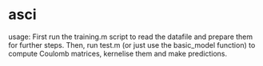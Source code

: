 # asci

usage:
First run the training.m script to read the datafile and prepare them for further steps.
Then, run test.m (or just use the basic_model function) to compute Coulomb matrices, kernelise them and make predictions.
